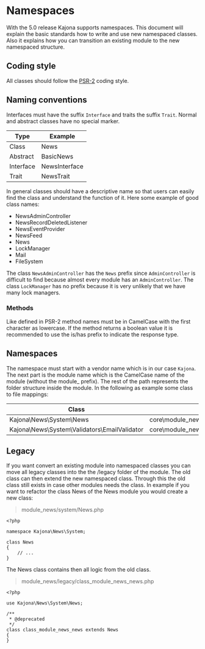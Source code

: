# Namespaces

With the 5.0 release Kajona supports namespaces. This document will explain the basic standards how to write and use new 
namespaced classes. Also it explains how you can transition an existing module to the new namespaced structure.

## Coding style

All classes should follow the [PSR-2] coding style.

## Naming conventions

Interfaces must have the suffix `Interface` and traits the suffix `Trait`. Normal and abstract classes have no special 
marker.

| Type      | Example       |
|-----------|---------------|
| Class     | News          |
| Abstract  | BasicNews     |
| Interface | NewsInterface |
| Trait     | NewsTrait     |

In general classes should have a descriptive name so that users can easily find the class and understand the function of 
it. Here some example of good class names:

- NewsAdminController
- NewsRecordDeletedListener
- NewsEventProvider
- NewsFeed
- News
- LockManager
- Mail
- FileSystem

The class `NewsAdminController` has the `News` prefix since `AdminController` is difficult to find because almost every 
module has an `AdminController`. The class `LockManager` has no prefix because it is very unlikely that we have many 
lock managers.

### Methods

Like defined in PSR-2 method names must be in CamelCase with the first character as lowercase. If the method returns a
boolean value it is recommended to use the is/has prefix to indicate the response type.

## Namespaces

The namespace must start with a vendor name which is in our case `Kajona`. The next part is the module name which is the
CamelCase name of the module (without the module_ prefix). The rest of the path represents the folder structure inside 
the module. In the following as example some class to file mappings:

| Class     | File          |
|-----------|---------------|
| Kajona\News\System\News   | core\module_news\system\News.php |
| Kajona\News\System\Validators\EmailValidator | core\module_news\system\Validators\EmailValidator.php |

## Legacy

If you want convert an existing module into namespaced classes you can move all legacy classes into the the /legacy 
folder of the module. The old class can then extend the new namespaced class. Through this the old class still exists in 
case other modules needs the class. In example if you want to refactor the class News of the News module you would 
create a new class:

> module_news/system/News.php

    <?php
    
    namespace Kajona\News\System;
    
    class News
    {
        // ...
    }

The News class contains then all logic from the old class.

> module_news/legacy/class_module_news_news.php
    
    <?php
    
    use Kajona\News\System\News;
    
    /**
     * @deprecated 
     */
    class class_module_news_news extends News
    {
    }


[PSR-2]: https://github.com/php-fig/fig-standards/blob/master/accepted/PSR-2-coding-style-guide.md

